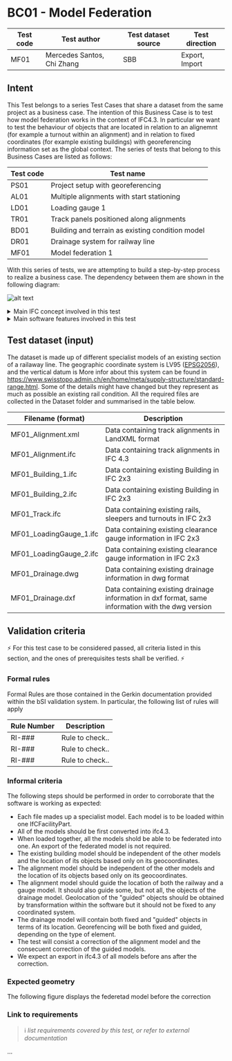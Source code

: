 # BC01 - Model Federation

| Test code | Test author     | Test dataset source | Test direction |
|-----------|-----------------|---------------------|----------------|
| MF01      | Mercedes Santos, Chi Zhang             | SBB                 | Export, Import         |



## Intent

This Test belongs to a series Test Cases that share a dataset from the same project as a business case. 
The intention of this Business Case is to test how model federation works in the context of IFC4.3. 
In particular we want to test the behaviour of objects that are located in relation to an alignemnt (for example a turnout within an alignment) and in relation to fixed coordinates (for example existing buildings) with georeferencing information set as the global context.
The series of tests that belong to this Business Cases are listed as follows:

| Test code | Test name     | 
|-----------|-----------------|
| PS01      | Project setup with georeferencing |
| AL01      | Multiple alignments with start stationing |
| LD01      | Loading gauge 1|
| TR01      | Track panels positioned along alignments |
| BD01      | Building and terrain as existing condition model |
| DR01      | Drainage system for railway line |
| MF01      | Model federation 1 |


With this series of tests, we are attempting to build a step-by-step process to realize a business case.
The dependency between them are shown in the following diagram:

![alt text](Dateset/Test_case_dependency.PNG)

<details><summary>Main IFC concept involved in this test</summary> 

- [Project Global Positioning](https://ifc43-docs.standards.buildingsmart.org/IFC/RELEASE/IFC4x3/HTML/concepts/Project_Context/Project_Global_Positioning/content.html)
- [Alignment Layout](https://ifc43-docs.standards.buildingsmart.org/IFC/RELEASE/IFC4x3/HTML/concepts/Object_Composition/Nesting/Alignment_Layout/content.html)
- [Spatial Structure](https://ifc43-docs.standards.buildingsmart.org/IFC/RELEASE/IFC4x3/HTML/concepts/Object_Connectivity/Spatial_Structure/content.html)
- [Spatial Decomposition](https://ifc43-docs.standards.buildingsmart.org/IFC/RELEASE/IFC4x3/HTML/concepts/Object_Composition/Aggregation/Spatial_Decomposition/content.html)
- [Alignment Geometry](https://ifc43-docs.standards.buildingsmart.org/IFC/RELEASE/IFC4x3/HTML/concepts/Product_Shape/Product_Geometric_Representation/Alignment_Geometry/content.html)
- [Product Linear Placement](https://ifc43-docs.standards.buildingsmart.org/IFC/RELEASE/IFC4x3/HTML/concepts/Product_Shape/Product_Placement/Product_Linear_Placement/content.html)
- [Product Local Placement](https://ifc43-docs.standards.buildingsmart.org/IFC/RELEASE/IFC4x3/HTML/concepts/Product_Shape/Product_Placement/Product_Local_Placement/content.html)
- [Revision Control](https://ifc43-docs.standards.buildingsmart.org/IFC/RELEASE/IFC4x3/HTML/concepts/Object_Attributes/Revision_Control/content.html)
- [Software Identity](https://ifc43-docs.standards.buildingsmart.org/IFC/RELEASE/IFC4x3/HTML/concepts/Object_Attributes/Software_Identity/content.html)
- [Element Decomposition](https://ifc43-docs.standards.buildingsmart.org/IFC/RELEASE/IFC4x3/HTML/concepts/Object_Composition/Aggregation/Element_Decomposition/content.html)
- [Body Tessellation Geometry](https://ifc43-docs.standards.buildingsmart.org/IFC/RELEASE/IFC4x3/HTML/concepts/Product_Shape/Product_Geometric_Representation/Body_Geometry/Body_Tessellation_Geometry/content.html)
- [Body Advanced Swept Solid Geometry](https://ifc43-docs.standards.buildingsmart.org/IFC/RELEASE/IFC4x3/HTML/concepts/Product_Shape/Product_Geometric_Representation/Body_Geometry/Body_AdvancedSweptSolid_Geometry/content.html)
- [Clearance Geometry](https://ifc43-docs.standards.buildingsmart.org/IFC/RELEASE/IFC4x3/HTML/concepts/Product_Shape/Product_Geometric_Representation/Clearance_Geometry/content.html)
- [Object Nesting](https://ifc43-docs.standards.buildingsmart.org/IFC/RELEASE/IFC4x3/HTML/concepts/Object_Composition/Nesting/Object_Nesting/content.html)
- [Product Relative Positioning](https://ifc43-docs.standards.buildingsmart.org/IFC/RELEASE/IFC4x3/HTML/concepts/Object_Connectivity/Product_Relative_Positioning/content.html)

</details>

<details><summary>Main software features involved in this test</summary> 

- Map coordinate system
- Ownership and revision control
- Model referencing
- Element merging and update
- Model integration and display
- Model filter and hide
</details>


## Test dataset (input)

The dataset is made up of different specialist models of an existing section of a railaway line. The geographic coordinate system is LV95 ([EPSG2056](https://epsg.io/2056)), and the vertical datum is  More infor about this system can be found in https://www.swisstopo.admin.ch/en/home/meta/supply-structure/standard-range.html. Some of the details might have changed but they represent as much as possible an existing rail condition. 
All the required files are collected in the Dataset folder and summarised in the table below.

| Filename (format)         | Description                                                        |
|---------------------------|--------------------------------------------------------------------|
| MF01_Alignment.xml    |    Data containing track alignments in LandXML format                                   |
| MF01_Alignment.ifc    |    Data containing track alignments in IFC 4.3                                  |
| MF01_Building_1.ifc        | Data containing existing Building in IFC 2x3                       |
| MF01_Building_2.ifc        | Data containing existing Building in IFC 2x3                      |
| MF01_Track.ifc         | Data containing existing rails, sleepers and turnouts in IFC 2x3   |
| MF01_LoadingGauge_1.ifc              | Data containing existing clearance gauge information in IFC 2x3   |
| MF01_LoadingGauge_2.ifc              | Data containing existing clearance gauge information in IFC 2x3    |
| MF01_Drainage.dwg     | Data containing existing drainage information in dwg format           |
| MF01_Drainage.dxf     | Data containing existing drainage information in dxf format, same information with the dwg version           |

## Validation criteria
⚡ For this test case to be considered passed, all criteria listed in this section, and the ones of prerequisites tests shall be verified. ⚡

### Formal rules
Formal Rules are those contained in the Gerkin documentation provided within the bSI validation system. In particular, the following list of rules will apply

|Rule Number                | Description                                                        |
|---------------------------|--------------------------------------------------------------------|
| RI-###                    | Rule to check..                                                    |
| RI-###                    | Rule to check..                                                    | 
| RI-###                    | Rule to check..                                                    |


### Informal criteria
The following steps should be performed in order to corroborate that the software is working as expected:

- Each file mades up a specialist model. Each model is to be loaded within one IfCFacilityPart.
- All of the models should be first converted into ifc4.3.
- When loaded together, all the models shold be able to be federated into one. An export of the federated model is not required.
- The existing building model should be independent of the other models and the location of its objects based only on its geocoordinates.
- The alignment model should be independent of the other models and the location of its objects based only on its geocoordinates.
- The alignment model should guide the location of both the railway and a gauge model. It should also guide some, but not all, the objects of the drainage model. Geolocation of the "guided" objects should be obtained by transformation within the software but it should not be fixed to any coordinated system.
- The drainage model will contain both fixed and "guided" objects in terms of its location. Georefencing will be both fixed and guided, depending on the type of element.
- The test will consist a correction of the alignment model and the consecuent correction of the guided models.
- We expect an export in ifc4.3 of all models before ans after the correction.


### Expected geometry
The following figure displays the federetad model before the correction



### Link to requirements
>:information_source: *list requirements covered by this test, or refer to external documentation*

...
